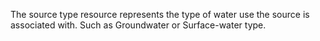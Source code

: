 The source type resource represents the type of water use the source is associated with. Such as Groundwater or Surface-water type.
